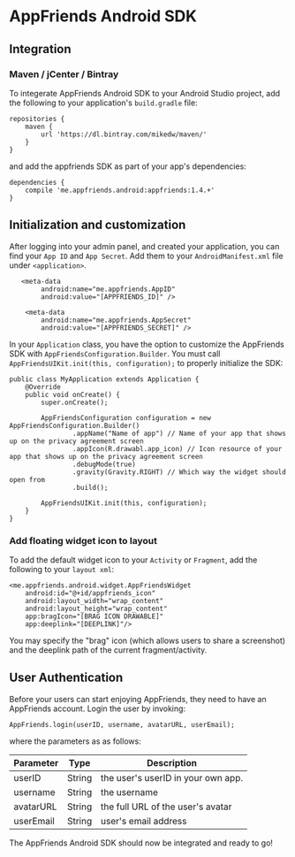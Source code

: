 # AppFriends Android SDK

## Integration

### Maven / jCenter / Bintray
To integerate AppFriends Android SDK to your Android Studio project, add the
following to your application's `build.gradle` file:

```
repositories {
    maven {
        url 'https://dl.bintray.com/mikedw/maven/'
    }
}
```
and add the appfriends SDK as part of your app's dependencies:
```
dependencies {
    compile 'me.appfriends.android:appfriends:1.4.+'
}
```

## Initialization and customization
After logging into your admin panel, and created your application, you can find your ``App ID`` and ``App Secret``. Add them to your ```AndroidManifest.xml``` file under ```<application>```.
```
   <meta-data
        android:name="me.appfriends.AppID"
        android:value="[APPFRIENDS_ID]" />

    <meta-data
        android:name="me.appfriends.AppSecret"
        android:value="[APPFRIENDS_SECRET]" />
```

In your ``Application`` class, you have the option to customize the AppFriends SDK with ```AppFriendsConfiguration.Builder```. You must call ```AppFriendsUIKit.init(this, configuration);``` to properly initialize the SDK:
```
public class MyApplication extends Application {
    @Override
    public void onCreate() {
        super.onCreate();

        AppFriendsConfiguration configuration = new AppFriendsConfiguration.Builder()
                .appName("Name of app") // Name of your app that shows up on the privacy agreement screen
                .appIcon(R.drawabl.app_icon) // Icon resource of your app that shows up on the privacy agreement screen
                .debugMode(true)
                .gravity(Gravity.RIGHT) // Which way the widget should open from
                .build();

        AppFriendsUIKit.init(this, configuration);
    }
}

```

### Add floating widget icon to layout
To add the default widget icon to your ``Activity`` or ``Fragment``, add the
following to your ``layout xml``:
```
<me.appfriends.android.widget.AppFriendsWidget
    android:id="@+id/appfriends_icon"
    android:layout_width="wrap_content"
    android:layout_height="wrap_content"
    app:bragIcon="[BRAG ICON DRAWABLE]"
    app:deeplink="[DEEPLINK]"/>
```
You may specify the "brag" icon (which allows users to share a screenshot) and the deeplink path of the current fragment/activity.

## User Authentication
Before your users can start enjoying AppFriends, they need to have an
AppFriends account. Login the user by invoking:
```
AppFriends.login(userID, username, avatarURL, userEmail);
```
where the parameters as as follows:

Parameter | Type | Description
--------- | ---- | -----------
userID    | String | the user's userID in your own app.
username  | String | the username
avatarURL | String | the full URL of the user's avatar
userEmail | String | user's email address 

The AppFriends Android SDK should now be integrated and ready to go!
